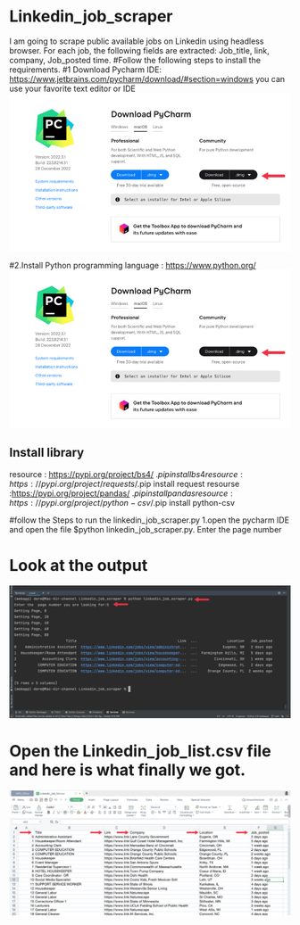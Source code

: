 # Linkedin_job_scraper
I am going to scrape public available jobs on Linkedin using headless browser.
For each job, the following fields are extracted: Job_title, link, company, Job_posted time.
#Follow the following steps to install the requirements.
#1 Download Pycharm IDE: https://www.jetbrains.com/pycharm/download/#section=windows
you can use your favorite text editor or IDE
![](Images/pycharm.png)

#2.Install Python programming language : https://www.python.org/
![](Images/pycharm.png)

## Install library
resource : https://pypi.org/project/bs4/
  .$pip install bs4
resource : https://pypi.org/project/requests/
  .$pip install request
resourse :https://pypi.org/project/pandas/
  .$pip install pandas
resource : https://pypi.org/project/python-csv/
  .$pip install python-csv

#follow the Steps to run the linkedin_job_scraper.py
  1.open the pycharm IDE and open the file 
    $python linkedin_job_scraper.py.
    Enter the page number 
 # Look at the output
 ![](Images/output.png)
 
 # Open the Linkedin_job_list.csv file and here is what finally we got.
 
  ![](Images/job_list.png)
